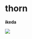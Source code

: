 # thorn

**ikeda** 

![](https://thumbs.gfycat.com/MeaslyImprobableAtlanticspadefish-size_restricted.gif)
